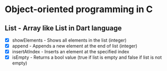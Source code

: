 # Object-oriented programming in C

## List - Array like List in Dart language
- [x] showElements - Shows all elements in the list (integer)
- [x] append - Appends a new element at the end of list (integer)
- [x] insertAtIndex - Inserts an element at the specified index
- [x] isEmpty - Returns a bool value (true if list is empty and false if list is not empty)
